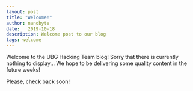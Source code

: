```yaml
---
layout: post
title: "Welcome!"
author: nanobyte
date:   2019-10-18
description: Welcome post to our blog
tags: welcome
---
```


Welcome to the UBG Hacking Team blog! Sorry that there is currently nothing to display... We hope to be delivering some quality content in the future weeks!

Please, check back soon!
